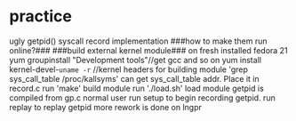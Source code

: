 # practice
ugly getpid() syscall record implementation
###how to make them run online?###
###build external kernel module###
on fresh installed fedora 21
yum groupinstall "Development tools"//get gcc and so on
yum install kernel-devel-`uname -r` //kernel headers for building module
'grep sys_call_table /proc/kallsyms'  can get sys_call_table addr. Place it in record.c
run 'make' build module
run './load.sh' load module
getpid is compiled from gp.c
normal user run setup to begin recording getpid.
run replay to replay getpid
more rework is done on lngpr
